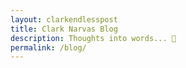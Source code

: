 ```yaml
---
layout: clarkendlesspost
title: Clark Narvas Blog
description: Thoughts into words... 💭
permalink: /blog/
---
```

